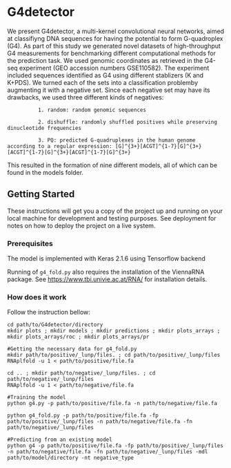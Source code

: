 # G4detector

We present G4detector, a multi-kernel convolutional neural networks, aimed at classifiyng DNA sequences for having the potential to form G-quadroplex (G4).
As part of this study we generated novel datasets of high-throughput G4 measurements for benchmarking different computational methods for the prediction task. We used genomic coordinates as retrieved in the G4-seq experiment (GEO accession numbers GSE110582). The experiment included sequences identified as G4 using different stablizers (K and K+PDS). We turned each of the sets into a classification problemby augmenting it with a negative set. Since each negative set may have its drawbacks, we used three different kinds of negatives: 

              1. random: random genomic sequences
              
              2. dishuffle: randomly shuffled positives while preserving dinucleotide frequencies
              
              3. PQ: predicted G-quadruplexes in the human genome according to a regular expression: [G]^{3+}[ACGT]^{1-7}[G]^{3+}[ACGT]^{1-7}[G]^{3+}[ACGT]^{1-7}[G]^{3+}

This resulted in the formation of nine different models, all of which can be found in the models folder.

## Getting Started

These instructions will get you a copy of the project up and running on your local machine for development and testing purposes. See deployment for notes on how to deploy the project on a live system.

### Prerequisites

The model is implemented with Keras 2.1.6 using Tensorflow backend

Running of ```g4_fold.py``` also requires the installation of the ViennaRNA package. See https://www.tbi.univie.ac.at/RNA/ for installation details. 


### How does it work

Follow the instruction bellow:

```
cd path/to/G4detector/directory
mkdir plots ; mkdir models ; mkdir predictions ; mkdir plots_arrays ; mkdir plots_arrays/roc ; mkdir plots_arrays/pr

#Getting the necessary data for g4_fold.py
mkdir path/to/positive/_lunp/files. ; cd path/to/positive/_lunp/files
RNAplfold -u 1 < path/to/positive/file.fa

cd .. ; mkdir path/to/negative/_lunp/files. ; cd path/to/negative/_lunp/files
RNAplfold -u 1 < path/to/negative/file.fa

#Training the model
python g4.py -p path/to/positive/file.fa -n path/to/negative/file.fa 

python g4_fold.py -p path/to/positive/file.fa -fp path/to/positive/_lunp/files -n path/to/negative/file.fa -fn path/to/negative/_lunp/files

#Predicting from an existing model
python g4 -p path/to/positive/file.fa -fp path/to/positive/_lunp/files -n path/to/negative/file.fa -fn path/to/negative/_lunp/files -mdl path/to/model/directory -nt negative_type
```

